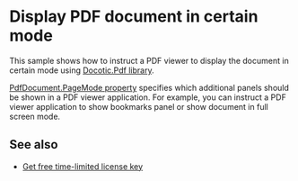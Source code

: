# Display PDF document in certain mode
This sample shows how to instruct a PDF viewer to display the document in certain mode using [Docotic.Pdf library](https://bitmiracle.com/pdf-library/).

[PdfDocument.PageMode property](https://bitmiracle.com/pdf-library/api/pdfdocument-pagemode) specifies which additional panels
should be shown in a PDF viewer application. For example, you can instruct a PDF viewer application to show bookmarks panel or show document in full screen mode.

## See also
* [Get free time-limited license key](https://bitmiracle.com/pdf-library/download)